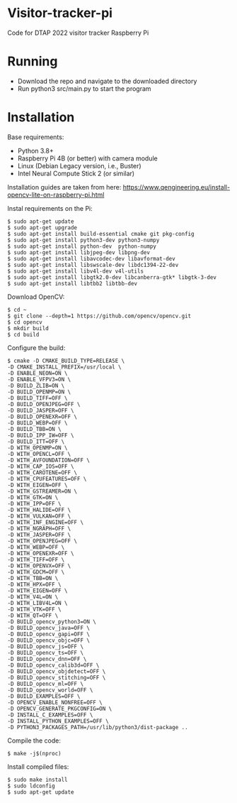 # Visitor-tracker-pi
Code for DTAP 2022 visitor tracker Raspberry Pi

# Running
 - Download the repo and navigate to the downloaded directory
 - Run python3 src/main.py to start the program

# Installation
Base requirements:
 - Python 3.8+
 - Raspberry Pi 4B (or better) with camera module
 - Linux (Debian Legacy version, i.e., Buster)
 - Intel Neural Compute Stick 2 (or similar)

 Installation guides are taken from here: https://www.qengineering.eu/install-opencv-lite-on-raspberry-pi.html

Instal requirements on the Pi:

    $ sudo apt-get update 
    $ sudo apt-get upgrade 
    $ sudo apt-get install build-essential cmake git pkg-config 
    $ sudo apt-get install python3-dev python3-numpy 
    $ sudo apt-get install python-dev  python-numpy 
    $ sudo apt-get install libjpeg-dev libpng-dev 
    $ sudo apt-get install libavcodec-dev libavformat-dev 
    $ sudo apt-get install libswscale-dev libdc1394-22-dev 
    $ sudo apt-get install libv4l-dev v4l-utils 
    $ sudo apt-get install libgtk2.0-dev libcanberra-gtk* libgtk-3-dev 
    $ sudo apt-get install libtbb2 libtbb-dev 

Download OpenCV:

    $ cd ~ 
    $ git clone --depth=1 https://github.com/opencv/opencv.git 
    $ cd opencv 
    $ mkdir build 
    $ cd build 

Configure the build:

    $ cmake -D CMAKE_BUILD_TYPE=RELEASE \
    -D CMAKE_INSTALL_PREFIX=/usr/local \
    -D ENABLE_NEON=ON \
    -D ENABLE_VFPV3=ON \
    -D BUILD_ZLIB=ON \
    -D BUILD_OPENMP=ON \
    -D BUILD_TIFF=OFF \
    -D BUILD_OPENJPEG=OFF \
    -D BUILD_JASPER=OFF \
    -D BUILD_OPENEXR=OFF \
    -D BUILD_WEBP=OFF \
    -D BUILD_TBB=ON \
    -D BUILD_IPP_IW=OFF \
    -D BUILD_ITT=OFF \
    -D WITH_OPENMP=ON \
    -D WITH_OPENCL=OFF \
    -D WITH_AVFOUNDATION=OFF \
    -D WITH_CAP_IOS=OFF \
    -D WITH_CAROTENE=OFF \
    -D WITH_CPUFEATURES=OFF \
    -D WITH_EIGEN=OFF \
    -D WITH_GSTREAMER=ON \
    -D WITH_GTK=ON \
    -D WITH_IPP=OFF \
    -D WITH_HALIDE=OFF \
    -D WITH_VULKAN=OFF \
    -D WITH_INF_ENGINE=OFF \
    -D WITH_NGRAPH=OFF \
    -D WITH_JASPER=OFF \
    -D WITH_OPENJPEG=OFF \
    -D WITH_WEBP=OFF \
    -D WITH_OPENEXR=OFF \
    -D WITH_TIFF=OFF \
    -D WITH_OPENVX=OFF \
    -D WITH_GDCM=OFF \
    -D WITH_TBB=ON \
    -D WITH_HPX=OFF \
    -D WITH_EIGEN=OFF \
    -D WITH_V4L=ON \
    -D WITH_LIBV4L=ON \
    -D WITH_VTK=OFF \
    -D WITH_QT=OFF \
    -D BUILD_opencv_python3=ON \
    -D BUILD_opencv_java=OFF \
    -D BUILD_opencv_gapi=OFF \
    -D BUILD_opencv_objc=OFF \
    -D BUILD_opencv_js=OFF \
    -D BUILD_opencv_ts=OFF \
    -D BUILD_opencv_dnn=OFF \
    -D BUILD_opencv_calib3d=OFF \
    -D BUILD_opencv_objdetect=OFF \
    -D BUILD_opencv_stitching=OFF \
    -D BUILD_opencv_ml=OFF \
    -D BUILD_opencv_world=OFF \
    -D BUILD_EXAMPLES=OFF \
    -D OPENCV_ENABLE_NONFREE=OFF \
    -D OPENCV_GENERATE_PKGCONFIG=ON \
    -D INSTALL_C_EXAMPLES=OFF \
    -D INSTALL_PYTHON_EXAMPLES=OFF \
    -D PYTHON3_PACKAGES_PATH=/usr/lib/python3/dist-package ..

Compile the code:

    $ make -j$(nproc)

Install compiled files:

    $ sudo make install
    $ sudo ldconfig
    $ sudo apt-get update
